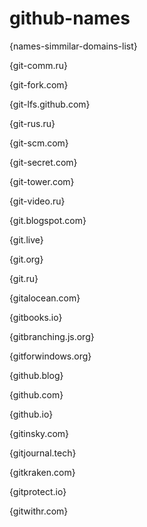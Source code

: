 # github-names
{names-simmilar-domains-list}


{git-comm.ru}






{git-fork.com}






{git-lfs.github.com}






{git-rus.ru}






{git-scm.com}






{git-secret.com}






{git-tower.com}






{git-video.ru}






{git.blogspot.com}






{git.live}






{git.org}






{git.ru}






{gitalocean.com}






{gitbooks.io}






{gitbranching.js.org}






{gitforwindows.org}






{github.blog}






{github.com}






{github.io}






{gitinsky.com}






{gitjournal.tech}






{gitkraken.com}






{gitprotect.io}






{gitwithr.com}






